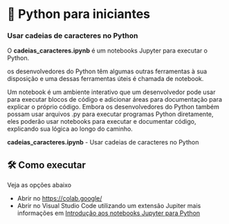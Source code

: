 # 📒 Python para iniciantes 
### Usar cadeias de caracteres no Python
O **cadeias_caracteres.ipynb** é um notebooks Jupyter para executar o Python. 

os desenvolvedores do Python têm algumas outras ferramentas à sua disposição e uma dessas ferramentas úteis é chamada de notebook. 

Um notebook é um ambiente interativo que um desenvolvedor pode usar para executar blocos de código e adicionar áreas para documentação para explicar o próprio código. 
Embora os desenvolvedores do Python também possam usar arquivos .py para executar programas Python diretamente, eles poderão usar notebooks para executar e documentar código, 
explicando sua lógica ao longo do caminho.

**cadeias_caracteres.ipynb** - Usar cadeias de caracteres no Python

## 🛠 Como executar
Veja as opções abaixo
- Abrir no https://colab.google/
- Abrir no Visual Studio Code utilizando um extensão Jupiter mais informações em [Introdução aos notebooks Jupyter para Python](https://believed-caper-7f1.notion.site/Introdu-o-aos-notebooks-Jupyter-para-Python-b3c8dd6708334674a5d21b74d98484c9?pvs=25)


